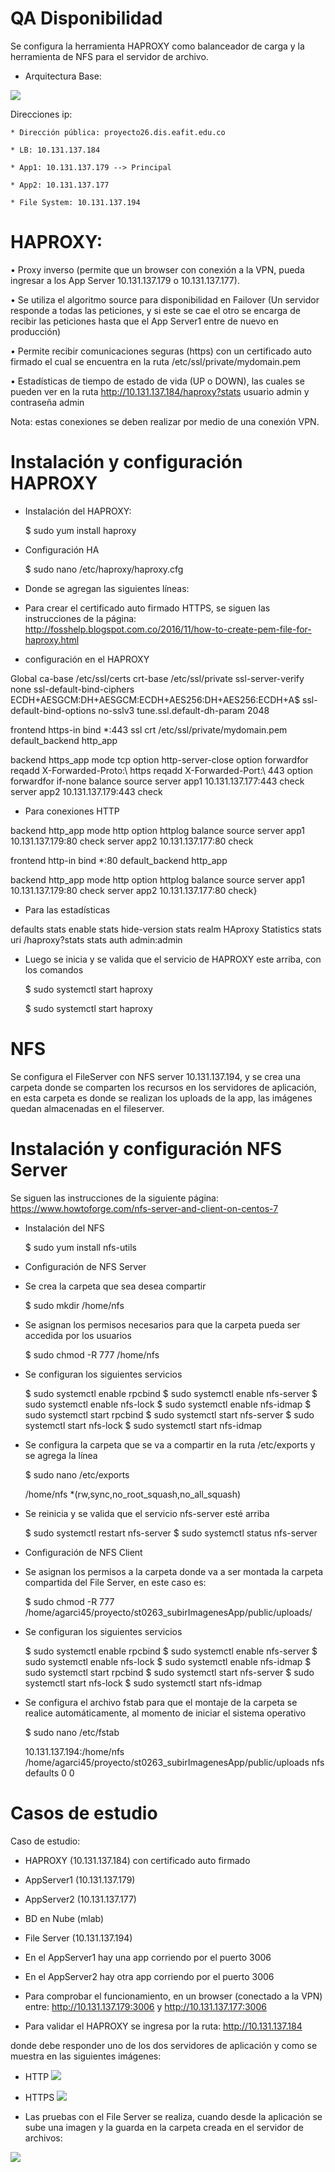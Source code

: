 # QA Disponibilidad

Se configura la herramienta HAPROXY como balanceador de carga y la herramienta de NFS para el servidor de archivo.

- Arquitectura Base:

![](arquitectura.PNG)

Direcciones ip:

	* Dirección pública: proyecto26.dis.eafit.edu.co

	* LB: 10.131.137.184

	* App1: 10.131.137.179 --> Principal

	* App2: 10.131.137.177

	* File System: 10.131.137.194


# HAPROXY:

• Proxy inverso (permite que un browser con conexión a la VPN, pueda ingresar a los App Server 10.131.137.179 o 10.131.137.177).

• Se utiliza el algoritmo source para disponibilidad en Failover (Un servidor responde a todas las peticiones, y si este se cae el otro se encarga de recibir las peticiones hasta que el App Server1 entre de nuevo en producción)

• Permite recibir comunicaciones seguras (https) con un certificado auto firmado el cual se encuentra en la ruta /etc/ssl/private/mydomain.pem

• Estadísticas de tiempo de estado de vida (UP o DOWN), las cuales se pueden ver en la ruta 
	http://10.131.137.184/haproxy?stats
	usuario admin y contraseña admin

Nota: estas conexiones se deben realizar por medio de una conexión VPN.

# Instalación y configuración HAPROXY

- Instalación del HAPROXY:

	$ sudo yum install haproxy

- Configuración HA
	
	$ sudo nano /etc/haproxy/haproxy.cfg

- Donde se agregan las siguientes líneas:

* Para crear el certificado auto firmado HTTPS, se siguen las instrucciones de la página:
	http://fosshelp.blogspot.com.co/2016/11/how-to-create-pem-file-for-haproxy.html

- configuración en el HAPROXY

Global
    ca-base /etc/ssl/certs
    crt-base /etc/ssl/private
    ssl-server-verify none
    ssl-default-bind-ciphers ECDH+AESGCM:DH+AESGCM:ECDH+AES256:DH+AES256:ECDH+A$
    ssl-default-bind-options no-sslv3
    tune.ssl.default-dh-param 2048

frontend https-in
    bind *:443 ssl crt /etc/ssl/private/mydomain.pem
    default_backend http_app

backend https_app
    mode tcp
    option http-server-close
    option forwardfor
    reqadd X-Forwarded-Proto:\ https
    reqadd X-Forwarded-Port:\ 443
    option forwardfor if-none
    balance source
    server  app1 10.131.137.177:443 check
    server  app2 10.131.137.179:443 check

* Para conexiones HTTP

backend http_app
    mode http
    option httplog
    balance source
    server  app1 10.131.137.179:80 check
    server  app2 10.131.137.177:80 check


frontend http-in
    bind *:80
    default_backend http_app

backend http_app
    mode http
    option httplog
    balance source
    server  app1 10.131.137.179:80 check
    server  app2 10.131.137.177:80 check}

- Para las estadísticas

defaults
    stats enable
    stats hide-version
    stats realm HAproxy Statistics
    stats uri /haproxy?stats
    stats auth admin:admin


- Luego se inicia y se valida que el servicio de HAPROXY este arriba, con los comandos

	$ sudo systemctl start haproxy

	$ sudo systemctl start haproxy

# NFS

Se configura el FileServer con NFS server 10.131.137.194, y se crea una carpeta donde se comparten los recursos en los servidores de aplicación, en esta carpeta es donde se realizan los uploads de la app, las imágenes quedan almacenadas en el fileserver.

# Instalación y configuración NFS Server

Se siguen las instrucciones de la siguiente página:
	https://www.howtoforge.com/nfs-server-and-client-on-centos-7

- Instalación del NFS

	$ sudo yum install nfs-utils

* Configuración de NFS Server 

- Se crea la carpeta que sea desea compartir
	
	$ sudo mkdir /home/nfs

- Se asignan los permisos necesarios para que la carpeta pueda ser accedida por los usuarios

	$ sudo chmod -R 777 /home/nfs

- Se configuran los siguientes servicios

	$ sudo systemctl enable rpcbind
	$ sudo systemctl enable nfs-server
	$ sudo systemctl enable nfs-lock
	$ sudo systemctl enable nfs-idmap
	$ sudo systemctl start rpcbind
	$ sudo systemctl start nfs-server
	$ sudo systemctl start nfs-lock
	$ sudo systemctl start nfs-idmap

- Se configura la carpeta que se va a compartir en la ruta /etc/exports y se agrega la línea

	$ sudo nano /etc/exports

	/home/nfs       *(rw,sync,no_root_squash,no_all_squash)

- Se reinicia y se valida que el servicio nfs-server esté arriba

	$ sudo systemctl restart nfs-server
	$ sudo systemctl status nfs-server

* Configuración de NFS Client

- Se asignan los permisos a la carpeta donde va a ser montada la carpeta compartida del File Server, en este caso es:

	$ sudo chmod -R 777 /home/agarci45/proyecto/st0263_subirImagenesApp/public/uploads/

- Se configuran los siguientes servicios

	$ sudo systemctl enable rpcbind
	$ sudo systemctl enable nfs-server
	$ sudo systemctl enable nfs-lock
	$ sudo systemctl enable nfs-idmap
	$ sudo systemctl start rpcbind
	$ sudo systemctl start nfs-server
	$ sudo systemctl start nfs-lock
	$ sudo systemctl start nfs-idmap

- Se configura el archivo fstab para que el montaje de la carpeta se realice automáticamente, al momento de iniciar el sistema operativo

	$ sudo nano /etc/fstab

	10.131.137.194:/home/nfs /home/agarci45/proyecto/st0263_subirImagenesApp/public/uploads nfs     defaults 0 0

# Casos de estudio

Caso de estudio:
- HAPROXY (10.131.137.184) con certificado auto firmado
- AppServer1 (10.131.137.179)
- AppServer2 (10.131.137.177)
- BD en Nube (mlab)
- File Server (10.131.137.194)
- En el AppServer1 hay una app corriendo por el puerto 3006
- En el AppServer2 hay otra app corriendo por el puerto 3006

- Para comprobar el funcionamiento, en un browser (conectado a la VPN) entre:
	http://10.131.137.179:3006 
	y
	http://10.131.137.177:3006

- Para validar el HAPROXY se ingresa por la ruta:
	http://10.131.137.184

donde debe responder uno de los dos servidores de aplicación y como se muestra en las siguientes imágenes:

* HTTP
![](apphttp.PNG)

* HTTPS
![](apphttps.PNG)

- Las pruebas con el File Server se realiza, cuando desde la aplicación se sube una imagen y la guarda en la carpeta creada en el servidor de archivos:

![](fileserver.PNG)
